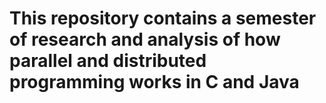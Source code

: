 # This repository contains a semester of research and analysis of how parallel and distributed programming works in C and Java
